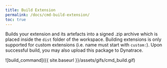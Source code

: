 ```yaml
---
title: Build Extension
permalink: /docs/cmd-build-extension/
toc: true
---
```


Builds your extension and its artefacts into a signed .zip archive which is placed inside the `dist` folder of the workspace.
Building extensions is only supported for custom extensions (i.e. name must start with `custom:`).
Upon successful build, you may also upload this package to Dynatrace.

![build_command]({{ site.baseurl }}/assets/gifs/cmd_build.gif)